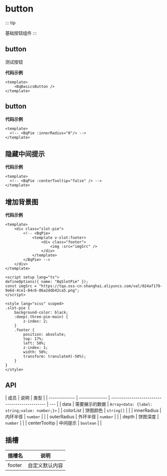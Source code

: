 <!--
 * @Author: wyk
 * @Date: 2024-05-14 15:30:17
 * @LastEditTime: 2024-05-27 16:51:04
 * @Description:
-->

# button

::: tip

<!-- 使用该组件需要提前安装threeJs、当前所用版本0.164.1 -->

基础按钮组件
:::

## button

<BqButton>测试按钮</BqButton>

<!-- <BqBasicsPie  /> -->
<BqBasicsButton />

**代码示例**

```vue
<template>
    <BqBasicsButton />
</template>
```

## button

<BqButton />
<!-- <BqBasicsPie :innerRadius="0" /> -->

**代码示例**

```vue{4}
<template>
  <!-- <BqPie :innerRadius="0"/> -->
</template>
```

## 隐藏中间提示

<!-- <BqBasicsPie :centerTooltip="false"  /> -->

**代码示例**

```vue{4}
<template>
  <!-- <BqPie :centerTooltip="false" /> -->
</template>
```

## 增加背景图

<!-- <BqSlotPie></BqSlotPie> -->

**代码示例**

```vue
<template>
    <div class="slot-pie">
        <!-- <BqPie>
            <template v-slot:footer>
                <div class="footer">
                    <img :src="imgSrc" />
                </div>
            </template>
        </BqPie> -->
    </div>
</template>

<script setup lang="ts">
defineOptions({ name: "BqSlotPie" });
const imgSrc = "https://tqa.oss-cn-shanghai.aliyuncs.com/val/024af179-9e6d-4ce1-84c6-86a2ddb42ca5.png";
</script>

<style lang="scss" scoped>
.slot-pie {
    background-color: black;
    :deep(.three-pie-main) {
        z-index: 2;
    }
    .footer {
        position: absolute;
        top: 17%;
        left: 50%;
        z-index: 1;
        width: 50%;
        transform: translateX(-50%);
    }
}
</style>
```

## API

| 成员          | 说明           | 类型                                          |
| ------------- | -------------- | --------------------------------------------- | --- |
| data          | 需要展示的数据 | `Array<data: {label: string;value: number;}>` |
| colorList     | 饼图颜色       | `string[]`                                    |     |
| innerRadius   | 内环半径       | `number`                                      |     |
| outerRadius   | 外环半径       | `number`                                      |     |
| depth         | 饼图深度       | `number`                                      |     |
| centerTooltip | 中间提示       | `boolean`                                     |     |

## 插槽

| 插槽名 | 说明           |
| ------ | -------------- |
| footer | 自定义默认内容 |
